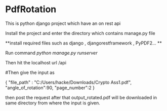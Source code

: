 # PdfRotation
This is python django project which have an on rest api 

Install the project and enter the directory which contains manage.py file

**install required files such as django , djangorestframework , PyPDF2... **

Run command *python manage.py runserver*

Then hit the localhost url /api

#Then give the input as

{
 "file_path" : "C:/Users/hacke/Downloads/Crypto Ass1.pdf",
    "angle_of_rotation":90,
    "page_number":2
}


then post the request after that output_rotated.pdf will be downloaded in same directory from where the input is given.
